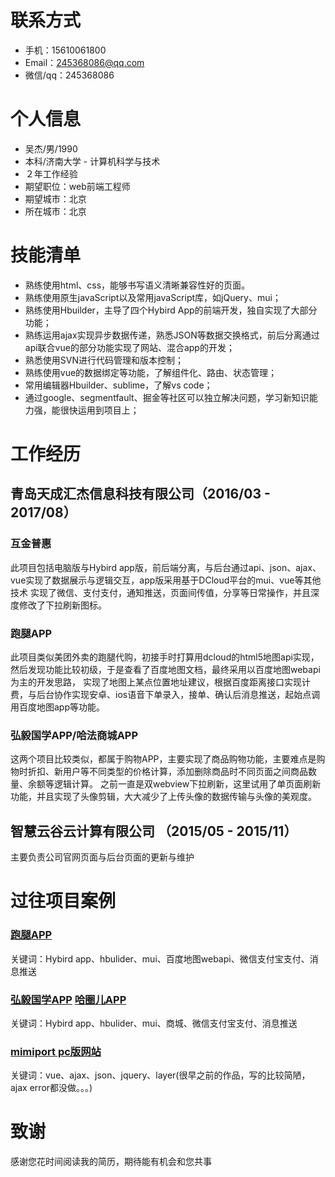 # 联系方式  

* 手机：15610061800
* Email：245368086@qq.com
* 微信/qq：245368086
  
# 个人信息

* 吴杰/男/1990
* 本科/济南大学 - 计算机科学与技术
* ２年工作经验
* 期望职位：web前端工程师
* 期望城市：北京
* 所在城市：北京

# 技能清单

* 熟练使用html、css，能够书写语义清晰兼容性好的页面。
* 熟练使用原生javaScript以及常用javaScript库，如jQuery、mui；
* 熟练使用Hbuilder，主导了四个Hybird App的前端开发，独自实现了大部分功能；
* 熟练运用ajax实现异步数据传递，熟悉JSON等数据交换格式，前后分离通过api联合vue的部分功能实现了网站、混合app的开发；
* 熟悉使用SVN进行代码管理和版本控制；
* 熟练使用vue的数据绑定等功能，了解组件化、路由、状态管理；
* 常用编辑器Hbuilder、sublime，了解vs code；
* 通过google、segmentfault、掘金等社区可以独立解决问题，学习新知识能力强，能很快运用到项目上；



# 工作经历
  
## 青岛天成汇杰信息科技有限公司（2016/03 - 2017/08）
### 互金普惠
此项目包括电脑版与Hybird app版，前后端分离，与后台通过api、json、ajax、vue实现了数据展示与逻辑交互，app版采用基于DCloud平台的mui、vue等其他技术
实现了微信、支付支付，通知推送，页面间传值，分享等日常操作，并且深度修改了下拉刷新图标。

### 跑腿APP
此项目类似美团外卖的跑腿代购，初接手时打算用dcloud的html5地图api实现，然后发现功能比较初级，于是查看了百度地图文档，最终采用以百度地图webapi为主的开发思路，
实现了地图上某点位置地址建议，根据百度距离接口实现计费，与后台协作实现安卓、ios语音下单录入，接单、确认后消息推送，起始点调用百度地图app等功能。

### 弘毅国学APP/哈法商城APP
这两个项目比较类似，都属于购物APP，主要实现了商品购物功能，主要难点是购物时折扣、新用户等不同类型的价格计算，添加删除商品时不同页面之间商品数量、余额等逻辑计算。
之前一直是双webview下拉刷新，这里试用了单页面刷新功能，并且实现了头像剪辑，大大减少了上传头像的数据传输与头像的美观度。

## 智慧云谷云计算有限公司 （2015/05 - 2015/11）

主要负责公司官网页面与后台页面的更新与维护



# 过往项目案例

### [跑腿APP](https://github.com/wujie396/Hello-World/blob/gh-pages/paotui.apk "跑腿APP")
关键词：Hybird app、hbulider、mui、百度地图webapi、微信支付宝支付、消息推送

### [弘毅国学APP](https://github.com/wujie396/Hello-World/blob/gh-pages/hongyi.apk "弘毅国学APP")   [哈圈儿APP](https://github.com/wujie396/Hello-World/blob/gh-pages/hafa.apk "哈圈儿APP")
关键词：Hybird app、hbulider、mui、商城、微信支付宝支付、消息推送


### [mimiport pc版网站](http://www.eumimi.com/ "mimiport")
关键词：vue、ajax、json、jquery、layer(很早之前的作品，写的比较简陋，ajax error都没做。。。)


# 致谢

感谢您花时间阅读我的简历，期待能有机会和您共事
